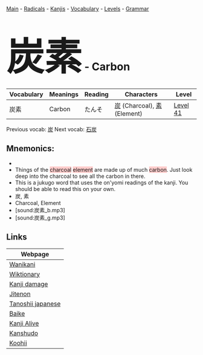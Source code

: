 <style> bigfont {font-size: 100px}</style>
[Main](../README.md) -
[Radicals](../radicals.md) -
[Kanjis](../kanjis.md) -
[Vocabulary](../vocabulary.md) -
[Levels](../levels.md) -
[Grammar](../grammar.md)
# <bigfont> 炭素</bigfont> - Carbon 

| Vocabulary | Meanings | Reading | Characters | Level |
| --- | --- | --- | --- | --- |
| 炭素 | Carbon | たんそ |  [炭](../kanjis/炭.md) (Charcoal), [素](../kanjis/素.md) (Element) | [Level 41](../levels/wk_level41.md) |

Previous vocab: [炭](炭.md) Next vocab: [石炭](石炭.md) 

## Mnemonics:

* 
* Things of the <span style="background-color:#ffcccb"> charcoal</span> <span style="background-color:#ffcccb"> element</span> are made up of much <span style="background-color:#ffcccb"> carbon</span>. Just look deep into the charcoal to see all the carbon in there.
* This is a jukugo word that uses the on'yomi readings of the kanji. You should be able to read this on your own.
* 炭, 素
* Charcoal, Element
* [sound:炭素_b.mp3]
* [sound:炭素_g.mp3]


## Links 

| Webpage |
| --- |
| [Wanikani          ](https://www.wanikani.com/kanji/炭素) |
| [Wiktionary        ](https://en.wiktionary.org/wiki/炭素) |
| [Kanji damage      ](http://www.kanjidamage.com/kanji/search?utf8=✓&q=炭素) |
| [Jitenon           ](https://jitenon.com/kanji/炭素) |
| [Tanoshii japanese ](https://www.tanoshiijapanese.com/dictionary/kanji.cfm?k=炭素) |
| [Baike             ](https://baike.baidu.com/item/炭素) |
| [Kanji Alive       ](https://app.kanjialive.com/炭素) |
| [Kanshudo          ](https://www.kanshudo.com/searchmn?q=炭素) |
| [Koohii            ](https://kanji.koohii.com/study/kanji/炭素) |
